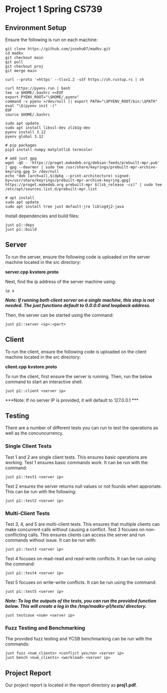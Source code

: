 # Project 1 Spring CS739

## Environment Setup

Ensure the following is run on each machine:

```
git clone https://github.com/josehu07/madkv.git
cd madkv
git checkout main
git pull
git checkout proj
git merge main

curl --proto '=https' --tlsv1.2 -sSf https://sh.rustup.rs | sh

curl https://pyenv.run | bash
tee -a $HOME/.bashrc <<EOF
export PYENV_ROOT="\$HOME/.pyenv"
command -v pyenv >/dev/null || export PATH="\$PYENV_ROOT/bin:\$PATH"
eval "\$(pyenv init -)"
EOF
source $HOME/.bashrc

sudo apt update
sudo apt install libssl-dev zlib1g-dev
pyenv install 3.12
pyenv global 3.12

# pip packages
pip3 install numpy matplotlib termcolor

# add just gpg
wget -qO - 'https://proget.makedeb.org/debian-feeds/prebuilt-mpr.pub' | gpg --dearmor | sudo tee /usr/share/keyrings/prebuilt-mpr-archive-keyring.gpg 1> /dev/null
echo "deb [arch=all,$(dpkg --print-architecture) signed-by=/usr/share/keyrings/prebuilt-mpr-archive-keyring.gpg] https://proget.makedeb.org prebuilt-mpr $(lsb_release -cs)" | sudo tee /etc/apt/sources.list.d/prebuilt-mpr.list

# apt install
sudo apt update
sudo apt install tree just default-jre liblog4j2-java

```

Install dependencies and build files:
```
just p1::deps
just p1::build
```


## Server

To run the server, ensure the following code is uploaded on the server machine located in the src directory:

**server.cpp**
**kvstore.proto**

Next, find the ip address of the server machine using:
```
ip a
```

***Note: If running both client server on a single machine, this step is not needed. The just functions default to 0.0.0.0 and loopback address.***

Then, the server can be started using the command:
```
just p1::server <ip>:<port>
```

## Client 

To run the client, ensure the following code is uploaded on the client machine located in the src directory:

**client.cpp**
**kvstore.proto**

To run the client, first ensure the server is running. Then, run the below command to start an interactive shell.

```
just p1::client <server ip>
```

***Note: If no server IP is provided, it will default to 127.0.0.1 ***

## Testing

There are a number of different tests you can run to test the operations as well as the concuncurrency.

### Single Client Tests
Test 1 and 2 are single client tests. This ensures basic operations are working.
Test 1 ensures basic commands work. It can be run with the command:
```
just p1::test1 <server ip>
```
Test 2 ensures the server returns null values or not founds when approriate. This can be run with the following:
```
just p1::test2 <server ip>
```

### Multi-Client Tests
Test 3, 4, and 5 are multi-client tests. This ensures that multiple clients can make concurrent calls without causing a conflict.
Test 3 focuses on non-conflicting calls. This ensures clients can access the server and run commands without issue. It can be run with:
```
just p1::test3 <server ip>
```
Test 4 focuses on read-read and read-write conflicts. It can be run using the command:
```
just p1::test4 <server ip>
```
Test 5 focuses on write-write conflicts. It can be run using the command:
```
just p1::test5 <server ip>
```

***Note: To log the outputs of the tests, you can run the provided function below. This will create a log in the /tmp/madkv-p1/tests/ directory.***

```
just testcase <num> <server ip>
```

### Fuzz Testing and Benchmarking

The provided fuzz testing and YCSB benchmarking can be run with the commands:
```
just fuzz <num_clients> <conflict yes/no> <server ip>
just bench <num_clients> <workload> <server ip>
```

## Project Report

Our project report is located in the report directory as **proj1.pdf**.